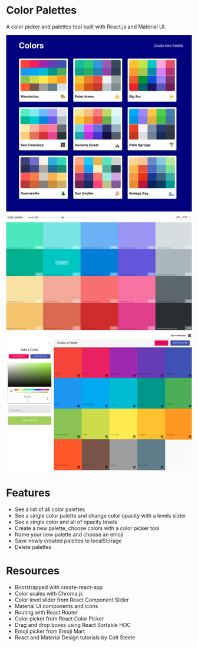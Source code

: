 # Color Palettes

A color picker and palettes tool built with React.js and Material UI. 

![images](/public/images/project-colors-allpalettes.png)
![images](/public/images/project-colors-boxes.png)
![images](/public/images/project-colors-palette.png)


# Features
- See a list of all color palettes
- See a single color palette and change color opacity with a levels slider 
- See a single color and all of opacity levels
- Create a new palette, choose colors with a color picker tool
- Name your new palette and choose an emoji
- Save newly created palettes to localStorage
- Delete palettes 

# Resources
- Bootstrapped with create-react-app
- Color scales with Chroma.js
- Color level slider from React Component Slider
- Material UI components and icons
- Routing with React Router
- Color picker from React Color Picker
- Drag and drop boxes using React Sortable HOC
- Emoji picker from Emoji Mart
- React and Material Design tutorials by Colt Steele
